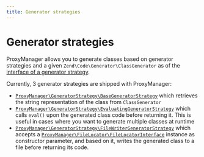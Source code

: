 ```yaml
---
title: Generator strategies
---
```


# Generator strategies

ProxyManager allows you to generate classes based on generator strategies and a given `Zend\Code\Generator\ClassGenerator` as of the [interface of a generator strategy](https://github.com/Ocramius/ProxyManager/blob/master/src/ProxyManager/GeneratorStrategy/GeneratorStrategyInterface.php).

Currently, 3 generator strategies are shipped with ProxyManager:

 * [`ProxyManager\GeneratorStrategy\BaseGeneratorStrategy`](https://github.com/Ocramius/ProxyManager/blob/master/src/ProxyManager/GeneratorStrategy/BaseGeneratorStrategy.php)
  which retrieves the string representation of the class from `ClassGenerator`
 * [`ProxyManager\GeneratorStrategy\EvaluatingGeneratorStrategy`](https://github.com/Ocramius/ProxyManager/blob/master/src/ProxyManager/GeneratorStrategy/EvaluatingGeneratorStrategy.php)
  which calls `eval()` upon the generated class code before returning it. This is useful in cases where you want to generate 
  multiple classes at runtime
 * [`ProxyManager\GeneratorStrategy\FileWriterGeneratorStrategy`](https://github.com/Ocramius/ProxyManager/blob/master/src/ProxyManager/GeneratorStrategy/FileWriterGeneratorStrategy.php)
  which accepts a 
  [`ProxyManager\FileLocator\FileLocatorInterface`](https://github.com/Ocramius/ProxyManager/blob/master/src/ProxyManager/FileLocator/FileLocatorInterface.php) 
  instance as constructor parameter, and based on it, writes the generated class to a file before returning its code.
